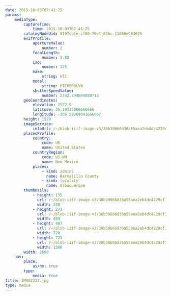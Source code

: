 ```yaml
---
date: 2015-10-03T07:41:25
params:
    mediaType:
        captureTime:
            time: 2015-10-03T07:41:25
        catalogNodeUid: 0197cbfe-cf06-76e1-84bc-11068e983025
        exifProfile:
            apertureValue:
                number: 2
            focalLength:
                number: 3.82
            iso:
                number: 125
            make:
                string: HTC
            model:
                string: HTC6500LVW
            shutterSpeedValue:
                number: 2742.794844088713
        geoCoordinates:
            elevation: 1522.9
            latitude: 35.19432066666666
            longitude: -106.59864041666667
        height: 1520
        imageService:
            infoUrl: /~/blob-iiif-image-v3/38b39666d36a55aea2eb4dc4229cf37908d3726eea45b6362886682926433a4d/info.json
        placesProfile:
            country:
                code: US
                name: United States
            countryRegion:
                code: US-NM
                name: New Mexico
            places:
                - kind: admin2
                  name: Bernalillo County
                - kind: locality
                  name: Albuquerque
        thumbnails:
            - height: 135
              url: /~/blob-iiif-image-v3/38b39666d36a55aea2eb4dc4229cf37908d3726eea45b6362886682926433a4d/full/240%2C135/0/default.jpg
              width: 240
            - height: 271
              url: /~/blob-iiif-image-v3/38b39666d36a55aea2eb4dc4229cf37908d3726eea45b6362886682926433a4d/full/480%2C271/0/default.jpg
              width: 480
            - height: 407
              url: /~/blob-iiif-image-v3/38b39666d36a55aea2eb4dc4229cf37908d3726eea45b6362886682926433a4d/full/720%2C407/0/default.jpg
              width: 720
            - height: 723
              url: /~/blob-iiif-image-v3/38b39666d36a55aea2eb4dc4229cf37908d3726eea45b6362886682926433a4d/full/1280%2C723/0/default.jpg
              width: 1280
        width: 2688
    nav:
        place:
            us/nm: true
        type:
            media: true
title: IMAG2233.jpg
type: media
---
```

